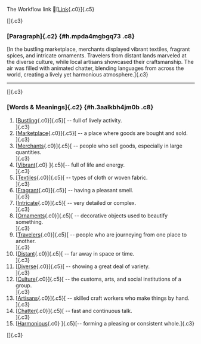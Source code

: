 The Workflow link
👏[[Link](https://www.google.com/url?q=http://www.google.com&sa=D&source=editors&ust=1760334249340475&usg=AOvVaw0Zb206xexOp9LkY9D9Up6Y){.c0}]{.c5}

[]{.c3}

### [Paragraph]{.c2} {#h.mpda4mgbgq73 .c8}

[In the bustling marketplace, merchants displayed vibrant textiles,
fragrant spices, and intricate ornaments. Travelers from distant lands
marveled at the diverse culture, while local artisans showcased their
craftsmanship. The air was filled with animated chatter, blending
languages from across the world, creating a lively yet harmonious
atmosphere.]{.c3}

------------------------------------------------------------------------

[]{.c3}

### [Words & Meanings]{.c2} {#h.3aalkbh4jm0b .c8}

1.  [[Bustling](https://www.google.com/url?q=http://www.google.com&sa=D&source=editors&ust=1760334249341734&usg=AOvVaw06HwMBM-GORpCXHylk2WDx){.c0}]{.c5}[ --
    full of lively activity.\
    ]{.c3}
2.  [[Marketplace](https://www.google.com/url?q=http://www.google.com&sa=D&source=editors&ust=1760334249341950&usg=AOvVaw2loOKvBg-AHn8iH2eFZGD8){.c0}]{.c5}[ --
    a place where goods are bought and sold.\
    ]{.c3}
3.  [[Merchants](https://www.google.com/url?q=http://www.google.com&sa=D&source=editors&ust=1760334249342240&usg=AOvVaw2HlamHyLrkg45eoT5vMZSo){.c0}]{.c5}[ --
    people who sell goods, especially in large quantities.\
    ]{.c3}
4.  [[Vibrant](https://www.google.com/url?q=http://www.google.com&sa=D&source=editors&ust=1760334249342546&usg=AOvVaw1h8Ys2xeilwwhFU2jpP4qM){.c0}
    ]{.c5}[-- full of life and energy.\
    ]{.c3}
5.  [[Textiles](https://www.google.com/url?q=http://www.google.com&sa=D&source=editors&ust=1760334249342816&usg=AOvVaw0iXnnSxVa6nLmUlm0L_Wg-){.c0}]{.c5}[ --
    types of cloth or woven fabric.\
    ]{.c3}
6.  [[Fragrant](https://www.google.com/url?q=http://www.google.com&sa=D&source=editors&ust=1760334249343084&usg=AOvVaw2PPMKzyEGXyttlHRf9ekec){.c0}]{.c5}[ --
    having a pleasant smell.\
    ]{.c3}
7.  [[Intricate](https://www.google.com/url?q=http://www.google.com&sa=D&source=editors&ust=1760334249343343&usg=AOvVaw2xaMtpvctrlSUUGb0oEtEg){.c0}]{.c5}[ --
    very detailed or complex.\
    ]{.c3}
8.  [[Ornaments](https://www.google.com/url?q=http://www.google.com&sa=D&source=editors&ust=1760334249343647&usg=AOvVaw24EMd89-KfG8T4dLJUVDJI){.c0}]{.c5}[ --
    decorative objects used to beautify something.\
    ]{.c3}
9.  [[Travelers](https://www.google.com/url?q=http://www.google.com&sa=D&source=editors&ust=1760334249344057&usg=AOvVaw2uAyfwm0j-qjWrUDc4OdFI){.c0}]{.c5}[ --
    people who are journeying from one place to another.\
    ]{.c3}
10. [[Distant](https://www.google.com/url?q=http://www.google.com&sa=D&source=editors&ust=1760334249344446&usg=AOvVaw3TFT8f_l8RZNE-MPR7Hw8z){.c0}]{.c5}[ --
    far away in space or time.\
    ]{.c3}
11. [[Diverse](https://www.google.com/url?q=http://www.google.com&sa=D&source=editors&ust=1760334249344771&usg=AOvVaw3jVB2D_rSV76z7kZlKpVZL){.c0}]{.c5}[ --
    showing a great deal of variety.\
    ]{.c3}
12. [[Culture](https://www.google.com/url?q=http://www.google.com&sa=D&source=editors&ust=1760334249345046&usg=AOvVaw2OrEPEZle0-Al4oS3aVH4D){.c0}]{.c5}[ --
    the customs, arts, and social institutions of a group.\
    ]{.c3}
13. [[Artisans](https://www.google.com/url?q=http://www.google.com&sa=D&source=editors&ust=1760334249345394&usg=AOvVaw1A9CcYQDDgnwHFvbzZk8mF){.c0}]{.c5}[ --
    skilled craft workers who make things by hand.\
    ]{.c3}
14. [[Chatter](https://www.google.com/url?q=http://www.google.com&sa=D&source=editors&ust=1760334249345769&usg=AOvVaw1KUirY2e-0b5W0pvQ40k4N){.c0}]{.c5}[ --
    fast and continuous talk.\
    ]{.c3}
15. [[Harmonious](https://www.google.com/url?q=http://www.google.com&sa=D&source=editors&ust=1760334249346032&usg=AOvVaw0sD3J1Yu7uqJ2xOnR16emA){.c0}
    ]{.c5}[-- forming a pleasing or consistent whole.]{.c3}

[]{.c3}
